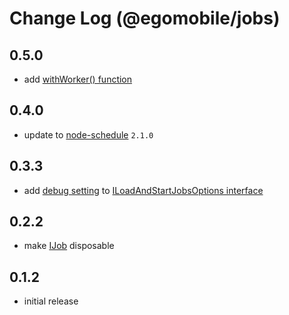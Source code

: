 # Change Log (@egomobile/jobs)

## 0.5.0

- add [withWorker() function](https://egomobile.github.io/node-jobs/modules.html#withWorker)

## 0.4.0

- update to [node-schedule](https://www.npmjs.com/package/node-schedule) `2.1.0`

## 0.3.3

- add [debug setting](https://egomobile.github.io/node-jobs/interfaces/ILoadAndStartJobsOptions.html#debug) to [ILoadAndStartJobsOptions interface](https://egomobile.github.io/node-jobs/interfaces/ILoadAndStartJobsOptions.html)

## 0.2.2

- make [IJob](https://egomobile.github.io/node-jobs/interfaces/IJob.html)
  disposable

## 0.1.2

- initial release
